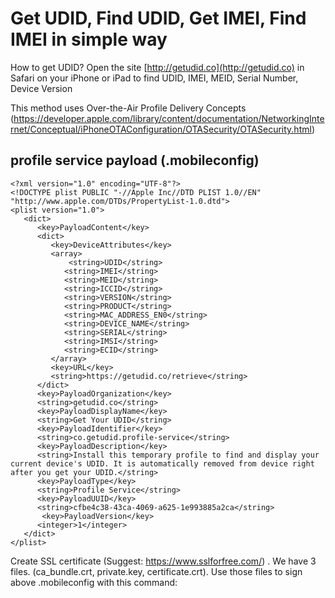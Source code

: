 # Get UDID, Find UDID, Get IMEI, Find IMEI in simple way
How to get UDID? Open the site [http://getudid.co](http://getudid.co) in Safari on your iPhone or iPad to find UDID, IMEI, MEID, Serial Number, Device Version

This method uses Over-the-Air Profile Delivery Concepts (https://developer.apple.com/library/content/documentation/NetworkingInternet/Conceptual/iPhoneOTAConfiguration/OTASecurity/OTASecurity.html)

## profile service payload (.mobileconfig)
```
<?xml version="1.0" encoding="UTF-8"?>
<!DOCTYPE plist PUBLIC "-//Apple Inc//DTD PLIST 1.0//EN" "http://www.apple.com/DTDs/PropertyList-1.0.dtd">
<plist version="1.0">
   <dict>
      <key>PayloadContent</key>
      <dict>
         <key>DeviceAttributes</key>
         <array>
			 <string>UDID</string>
			<string>IMEI</string>
			<string>MEID</string>
			<string>ICCID</string>
			<string>VERSION</string>
			<string>PRODUCT</string>
			<string>MAC_ADDRESS_EN0</string>
			<string>DEVICE_NAME</string>
			<string>SERIAL</string>
			<string>IMSI</string>
			<string>ECID</string>
         </array>
         <key>URL</key>
         <string>https://getudid.co/retrieve</string>
      </dict>
      <key>PayloadOrganization</key>
      <string>getudid.co</string>
      <key>PayloadDisplayName</key>
      <string>Get Your UDID</string>
      <key>PayloadIdentifier</key>
      <string>co.getudid.profile-service</string>
      <key>PayloadDescription</key>
      <string>Install this temporary profile to find and display your current device's UDID. It is automatically removed from device right after you get your UDID.</string>
      <key>PayloadType</key>
      <string>Profile Service</string>
      <key>PayloadUUID</key>
      <string>cfbe4c38-43ca-4069-a625-1e993885a2ca</string>
       <key>PayloadVersion</key>
      <integer>1</integer>
   </dict>
</plist>
```
Create SSL certificate (Suggest: https://www.sslforfree.com/) . We have 3 files. (ca_bundle.crt, private.key, certificate.crt).
Use those files to sign above .mobileconfig with this command:
```
```
